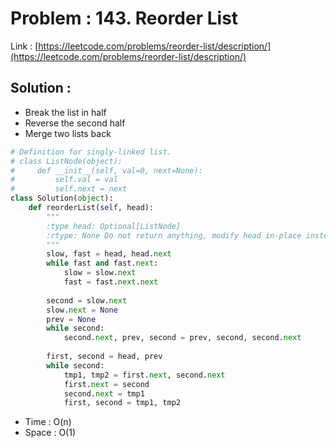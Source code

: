 # Problem : 143. Reorder List
Link : [https://leetcode.com/problems/reorder-list/description/](https://leetcode.com/problems/reorder-list/description/)

## Solution :
- Break the list in half
- Reverse the second half
- Merge two lists back
```python
# Definition for singly-linked list.
# class ListNode(object):
#     def __init__(self, val=0, next=None):
#         self.val = val
#         self.next = next
class Solution(object):
    def reorderList(self, head):
        """
        :type head: Optional[ListNode]
        :rtype: None Do not return anything, modify head in-place instead.
        """
        slow, fast = head, head.next
        while fast and fast.next:
            slow = slow.next
            fast = fast.next.next
        
        second = slow.next
        slow.next = None
        prev = None
        while second:
            second.next, prev, second = prev, second, second.next
        
        first, second = head, prev
        while second:
            tmp1, tmp2 = first.next, second.next
            first.next = second
            second.next = tmp1
            first, second = tmp1, tmp2
```
- Time : O(n)
- Space : O(1)
